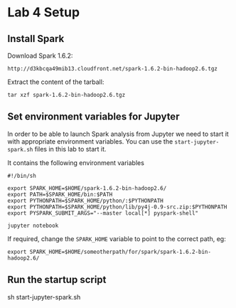 # Lab 4 Setup


## Install Spark

Download Spark 1.6.2:

    http://d3kbcqa49mib13.cloudfront.net/spark-1.6.2-bin-hadoop2.6.tgz

Extract the content of the tarball:


    tar xzf spark-1.6.2-bin-hadoop2.6.tgz


## Set environment variables for Jupyter

In order to be able to launch Spark analysis from Jupyter we need to start it with appropriate environment variables.
You can use the `start-jupyter-spark.sh` files in this lab to start it.

It contains the following environment variables
    
    #!/bin/sh
    
    export SPARK_HOME=$HOME/spark-1.6.2-bin-hadoop2.6/
    export PATH=$SPARK_HOME/bin:$PATH
    export PYTHONPATH=$SPARK_HOME/python/:$PYTHONPATH
    export PYTHONPATH=$SPARK_HOME/python/lib/py4j-0.9-src.zip:$PYTHONPATH
    export PYSPARK_SUBMIT_ARGS="--master local[*] pyspark-shell"

    jupyter notebook
    
    
If required, change the `SPARK_HOME` variable to point to the correct path, eg:

    export SPARK_HOME=$HOME/someotherpath/for/spark/spark-1.6.2-bin-hadoop2.6/
    
## Run the startup script

   sh start-jupyter-spark.sh


